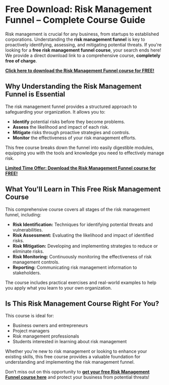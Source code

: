 # Free Download: Risk Management Funnel – Complete Course Guide

Risk management is crucial for any business, from startups to established corporations. Understanding the **risk management funnel** is key to proactively identifying, assessing, and mitigating potential threats. If you're looking for a **free risk management funnel course**, your search ends here! We provide a direct download link to a comprehensive course, **completely free of charge**.

[**Click here to download the Risk Management Funnel course for FREE!**](https://udemywork.com/risk-management-funnel)

## Why Understanding the Risk Management Funnel is Essential

The risk management funnel provides a structured approach to safeguarding your organization. It allows you to:

*   **Identify** potential risks before they become problems.
*   **Assess** the likelihood and impact of each risk.
*   **Mitigate** risks through proactive strategies and controls.
*   **Monitor** the effectiveness of your risk management efforts.

This free course breaks down the funnel into easily digestible modules, equipping you with the tools and knowledge you need to effectively manage risk.

[**Limited Time Offer: Download the Risk Management Funnel course for FREE!**](https://udemywork.com/risk-management-funnel)

## What You'll Learn in This Free Risk Management Course

This comprehensive course covers all stages of the risk management funnel, including:

*   **Risk Identification:** Techniques for identifying potential threats and vulnerabilities.
*   **Risk Assessment:** Evaluating the likelihood and impact of identified risks.
*   **Risk Mitigation:** Developing and implementing strategies to reduce or eliminate risks.
*   **Risk Monitoring:** Continuously monitoring the effectiveness of risk management controls.
*   **Reporting:** Communicating risk management information to stakeholders.

The course includes practical exercises and real-world examples to help you apply what you learn to your own organization.

## Is This Risk Management Course Right For You?

This course is ideal for:

*   Business owners and entrepreneurs
*   Project managers
*   Risk management professionals
*   Students interested in learning about risk management

Whether you're new to risk management or looking to enhance your existing skills, this free course provides a valuable foundation for understanding and implementing the risk management funnel.

Don’t miss out on this opportunity to **[get your free Risk Management Funnel course here](https://udemywork.com/risk-management-funnel)** and protect your business from potential threats!
